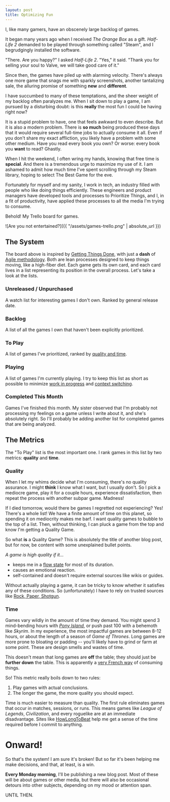```yaml
---
layout: post
title: Optimizing Fun
---
```


I,
like many gamers,
have an obscenely large backlog of games.

It began many years ago
when I received _The Orange Box_ as a gift.
_Half-Life 2_ demanded
to be played through something called "Steam",
and I begrudgingly installed the software.

"There. Are you happy?" I asked _Half-Life 2_.
"Yes," it said.
"Thank you for selling your soul to Valve,
we will take good care of it."

Since then,
the games have piled up with alarming velocity.
There's always one more game
that snags me with sparkly screenshots,
another tantalizing sale,
the alluring promise of something **new** and **different**.

I have succumbed to many of these temptations,
and the sheer weight of my backlog often paralyzes me.
When I sit down
to play a game,
I am pursued by a disturbing doubt:
is this **really** the most fun I could be having right now?

It is a stupid problem to have,
one that feels awkward to even describe.
But it is also a modern problem.
There is **so much** being produced these days
that it would require several full-time jobs
to actually consume it all.
Even if you don't share my exact affliction,
you likely have a problem with some other medium.
Have you read every book you own?
Or worse: every book you **want** to read?
Ghastly.

When I hit the weekend,
I often wring my hands,
knowing that free time is **special**.
And there is a tremendous urge
to maximize my use of it.
I am ashamed to admit
how much time I've spent scrolling through my Steam library,
hoping to select The Best Game for the eve.

Fortunately for myself and my sanity,
I work in tech,
an industry filled with people
who like doing things efficiently.
These engineers and product managers have developed tools and processes
to Prioritize Things,
and I,
in a fit of productivity,
have applied these processes
to all the media I'm trying to consume.

Behold!
My Trello board for games.

![Are you not entertained?]({{ "/assets/games-trello.png" | absolute_url }})

## The System

The board above is inspired by [Getting Things Done](https://hamberg.no/gtd/),
with just a **dash** of [Agile methodology](https://en.wikipedia.org/wiki/Agile_software_development).
Both are lean processes designed to keep things moving,
like a high-fiber diet.
Each game gets its own card,
and each card lives in a list representing its position in the overall process.
Let's take a look at the lists.

### Unreleased / Unpurchased

A watch list for interesting games I don't own.
Ranked by general release date.

### Backlog

A list of all the games I own that haven't been explicitly prioritized.

### To Play

A list of games I've prioritized,
ranked by [quality and time](#the-metrics).

### Playing

A list of games I'm currently playing.
I try to keep this list as short as possible
to minimize [work in progress](https://www.atlassian.com/agile/kanban/wip-limits) and [context switching](https://blog.trello.com/why-context-switching-ruins-productivity).

### Completed This Month

Games I've finished this month.
My sister observed
that I'm probably not processing my feelings on a game
unless I write about it,
and she's absolutely right.
So I'll probably be adding another list
for completed games that are being analyzed.

## The Metrics

The "To Play" list is the most important one.
I rank games in this list by two metrics:
**quality** and **time**.

### Quality

When I let my whims decide what I'm consuming,
there's no quality assurance.
I might **think** I know what I want,
but I usually don't.
So I pick a mediocre game,
play it for a couple hours,
experience dissatisfaction,
then repeat the process with another subpar game.
Madness!

If I died tomorrow,
would there be games I regretted not experiencing?
Yes!
There's a whole list!
We have a finite amount of time on this planet,
so spending it on mediocrity makes me barf.
I want quality games to bubble to the top of a list.
Then,
without thinking,
I can pluck a game from the top
and know I'm getting a Quality Game.

So what **is** a Quality Qame?
This is absolutely the title of another blog post,
but for now, be content with some unexplained bullet points.

_A game is high quality if it..._

- keeps me in a [flow state](https://www.gamasutra.com/view/feature/166972/cognitive_flow_the_psychology_of_.php) for most of its duration.
- causes an emotional reaction.
- self-contained and doesn't require external sources like wikis or guides.

Without actually playing a game,
it can be tricky to know
whether it satisfies any of these conditions.
So (unfortunately) I have to rely on trusted sources
like [Rock, Paper, Shotgun](https://www.rockpapershotgun.com/).

### Time

Games vary wildly in the amount of time they demand.
You might spend 3 mind-bending hours with [_Pony Island_](https://store.steampowered.com/app/405640/Pony_Island/),
or push past 100 with a behemoth like _Skyrim_.
In my experience,
the most impactful games are between 8-12 hours,
or about the length of a season of _Game of Thrones_.
Long games are more prone to bloating or padding --
you'll likely have to grind or farm at some point.
These are design smells and wastes of time.

This doesn't mean that long games are **off** the table;
they should just be **further down** the table.
This is apparently a [very French way](https://spoonuniversity.com/lifestyle/10-ways-the-french-view-food-differently-than-americans) of consuming things.

So! This metric really boils down to two rules:

1. Play games with actual conclusions.
2. The longer the game,
the more quality you should expect.

Time is much easier to measure than quality.
The first rule eliminates games that occur in matches, sessions, or runs.
This means games like _League of Legends_, _Civilization_, and every roguelike are at an immediate disadvantage.
Sites like [HowLongToBeat](https://howlongtobeat.com/) help me get a sense of the time required before I commit to anything.

# Onward!

So that's the system!
I am sure it's broken!
But so far it's been helping me make decisions,
and that, at least, is a win.

**Every Monday morning**,
I'll be publishing a new blog post.
Most of these will be about games or other media,
but there will also be occasional detours into other subjects,
depending on my mood or attention span.

UNTIL THEN.
